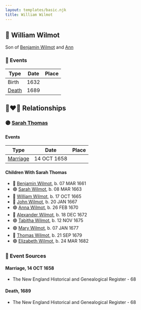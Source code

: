 ```yaml
---
layout: templates/basic.njk
title: William Wilmot
---
```

## 🔵 William Wilmot

Son of [Benjamin Wilmot](/people/6/61915340) and [Ann ](/people/3/3872021)

### 📆 Events

Type | Date | Place
------ | ------ | ------
Birth | 1632 |
[Death](#event-5c5711fb-d85f-45e7-9cc9-e792dc09619a) | 1689 |

## 👩‍❤️‍👨 Relationships

### 🟣 [Sarah Thomas](/people/2/28506175)

#### Events

Type | Date | Place
------ | ------ | ------
[Marriage](#event-b5fcc7f3-8cf3-4fe7-9d5a-8c6ccbde1d6e) | 14 OCT 1658 |
#### Children With Sarah Thomas
* 🔵 [Benjamin Wilmot](/people/3/32094822), b. 07 MAR 1661
* 🟣 [Sarah Wilmot](/people/3/3300032), b. 08 MAR 1663
* 🔵 [William Wilmot](/people/6/66512566), b. 17 OCT 1665
* 🔵 [John Wilmot](/people/2/24658068), b. 20 JAN 1667
* 🟣 [Anna Wilmot](/people/5/59667336), b. 26 FEB 1670
* 🔵 [Alexander Wilmot](/people/3/3478994), b. 18 DEC 1672
* 🟣 [Tabitha Wilmot](/people/7/75933173), b. 12 NOV 1675
* 🟣 [Mary Wilmot](/people/9/97290136), b. 07 JAN 1677
* 🔵 [Thomas Wilmot](/people/3/36930663), b. 21 SEP 1679
* 🟣 [Elizabeth Wilmot](/people/9/91867119), b. 24 MAR 1682
### 📰 Event Sources

#### <a id="event-b5fcc7f3-8cf3-4fe7-9d5a-8c6ccbde1d6e"></a> Marriage, 14 OCT 1658
* The New England Historical and Genealogical Register  - 68

#### <a id="event-5c5711fb-d85f-45e7-9cc9-e792dc09619a"></a> Death, 1689
* The New England Historical and Genealogical Register  - 68
